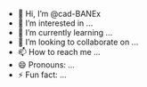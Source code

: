 - 👋 Hi, I’m @cad-BANEx
- 👀 I’m interested in ...
- 🌱 I’m currently learning ...
- 💞️ I’m looking to collaborate on ...
- 📫 How to reach me ...
- 😄 Pronouns: ...
- ⚡ Fun fact: ...

<!---
cad-BANEx/cad-BANEx is a ✨ special ✨ repository because its `README.md` (this file) appears on your GitHub profile.
You can click the Preview link to take a look at your changes.
--->
